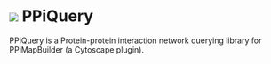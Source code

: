 

# ![](https://fr.gravatar.com/userimage/46678059/7c7f65f2ea5b01dfc46adac45048df6b.jpg?size=40) PPiQuery

PPiQuery is a Protein-protein interaction network querying library for PPiMapBuilder (a Cytoscape plugin).

